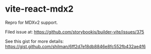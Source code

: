 # vite-react-mdx2

Repro for MDXv2 support.

Filed issue at: https://github.com/storybookjs/builder-vite/issues/375

See this gist for more details: https://gist.github.com/shilman/6ff2d7e18db8846e8fc552fb432ae4f6
